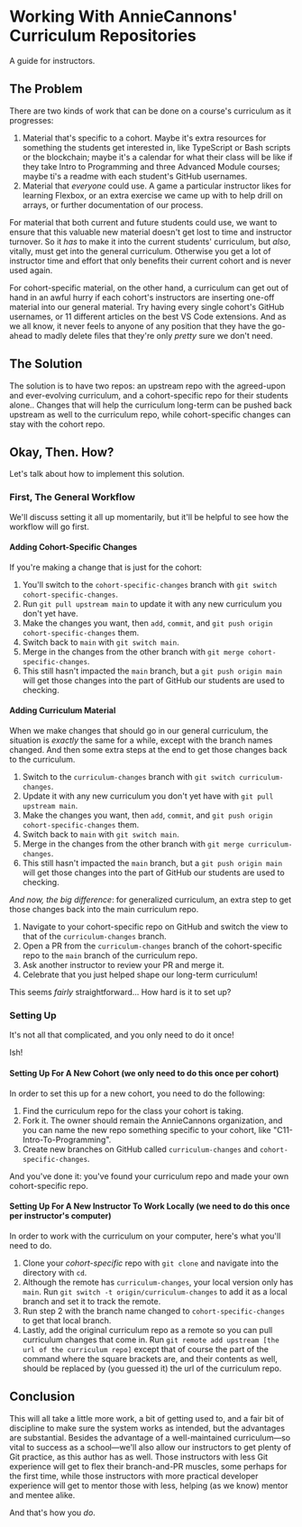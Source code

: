 # Working With AnnieCannons' Curriculum Repositories

A guide for instructors.

## The Problem

There are two kinds of work that can be done on a course's curriculum as it progresses:

1. Material that's specific to a cohort. Maybe it's extra resources for something the students get interested in, like TypeScript or Bash scripts or the blockchain; maybe it's a calendar for what their class will be like if they take Intro to Programming and three Advanced Module courses; maybe ti's a readme with each student's GitHub usernames.
2. Material that _everyone_ could use. A game a particular instructor likes for learning Flexbox, or an extra exercise we came up with to help drill on arrays, or further documentation of our process.

For material that both current and future students could use, we want to ensure that this valuable new material doesn't get lost to time and instructor turnover. So it _has_ to make it into the current students' curriculum, but _also_, vitally, must get into the general curriculum. Otherwise you get a lot of instructor time and effort that only benefits their current cohort and is never used again.

For cohort-specific material, on the other hand, a curriculum can get out of hand in an awful hurry if each cohort's instructors are inserting one-off material into our general material. Try having every single cohort's GitHub usernames, or 11 different articles on the best VS Code extensions. And as we all know, it never feels to anyone of any position that they have the go-ahead to madly delete files that they're only _pretty_ sure we don't need.

## The Solution

The solution is to have two repos: an upstream repo with the agreed-upon and ever-evolving curriculum, and a cohort-specific repo for their students alone.. Changes that will help the curriculum long-term can be pushed back upstream as well to the curriculum repo, while cohort-specific changes can stay with the cohort repo.

## Okay, Then. How?

Let's talk about how to implement this solution.

### First, The General Workflow

We'll discuss setting it all up momentarily, but it'll be helpful to see how the workflow will go first.

#### Adding Cohort-Specific Changes

If you're making a change that is just for the cohort:

1. You'll switch to the `cohort-specific-changes` branch with `git switch cohort-specific-changes`.
2. Run `git pull upstream main` to update it with any new curriculum you don't yet have.
3. Make the changes you want, then `add`, `commit`, and `git push origin cohort-specific-changes` them.
4. Switch back to `main` with `git switch main`.
5. Merge in the changes from the other branch with `git merge cohort-specific-changes`.
6. This still hasn't impacted the `main` branch, but a `git push origin main` will get those changes into the part of GitHub our students are used to checking.

#### Adding Curriculum Material

When we make changes that should go in our general curriculum, the situation is _exactly_ the same for a while, except with the branch names changed. And then some extra steps at the end to get those changes back to the curriculum.

1. Switch to the `curriculum-changes` branch with `git switch curriculum-changes`.
2. Update it with any new curriculum you don't yet have with `git pull upstream main`.
2. Make the changes you want, then `add`, `commit`, and `git push origin cohort-specific-changes` them.
3. Switch back to `main` with `git switch main`.
4. Merge in the changes from the other branch with `git merge curriculum-changes`.
5. This still hasn't impacted the `main` branch, but a `git push origin main` will get those changes into the part of GitHub our students are used to checking.

_And now, the big difference_: for generalized curriculum, an extra step to get those changes back into the main curriculum repo.

1. Navigate to your cohort-specific repo on GitHub and switch the view to that of the `curriculum-changes` branch.
2. Open a PR from the `curriculum-changes` branch of the cohort-specific repo to the `main` branch of the curriculum repo.
3. Ask another instructor to review your PR and merge it.
4. Celebrate that you just helped shape our long-term curriculum!

This seems _fairly_ straightforward... How hard is it to set up?

### Setting Up

It's not all that complicated, and you only need to do it once!

Ish!

#### Setting Up For A New Cohort (we only need to do this once per cohort)

In order to set this up for a new cohort, you need to do the following:

1. Find the curriculum repo for the class your cohort is taking.
2. Fork it. The owner should remain the AnnieCannons organization, and you can name the new repo something specific to your cohort, like "C11-Intro-To-Programming".
3. Create new branches on GitHub called `curriculum-changes` and `cohort-specific-changes`.

And you've done it: you've found your curriculum repo and made your own cohort-specific repo.

#### Setting Up For A New Instructor To Work Locally (we need to do this once per instructor's computer)

In order to work with the curriculum on your computer, here's what you'll need to do.

1. Clone your _cohort-specific_ repo with `git clone` and navigate into the directory with `cd`.
2. Although the remote has `curriculum-changes`, your local version only has `main`. Run `git switch -t origin/curriculum-changes` to add it as a local branch and set it to track the remote.
3. Run step 2 with the branch name changed to `cohort-specific-changes` to get that local branch.
4. Lastly, add the original curriculum repo as a remote so you can pull curriculum changes that come in. Run `git remote add upstream [the url of the curriculum repo]` except that of course the part of the command where the square brackets are, and their contents as well, should be replaced by (you guessed it) the url of the curriculum repo.

## Conclusion

This will all take a little more work, a bit of getting used to, and a fair bit of discipline to make sure the system works as intended, but the advantages are substantial. Besides the advantage of a well-maintained curriculum—so vital to success as a school—we'll also allow our instructors to get plenty of Git practice, as this author has as well. Those instructors with less Git experience will get to flex their branch-and-PR muscles, some perhaps for the first time, while those instructors with more practical developer experience will get to mentor those with less, helping (as we know) mentor and mentee alike.

And that's how you _do_.
